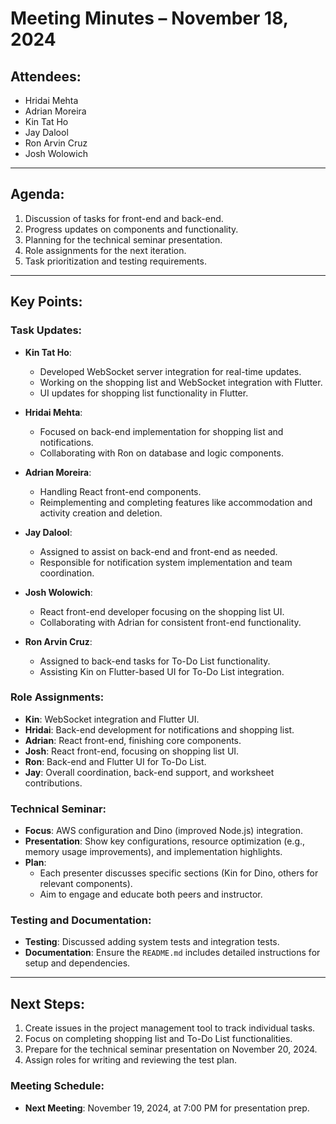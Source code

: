 # Meeting Minutes – November 18, 2024

## Attendees:
- Hridai Mehta
- Adrian Moreira
- Kin Tat Ho
- Jay Dalool
- Ron Arvin Cruz
- Josh Wolowich

---

## Agenda:
1. Discussion of tasks for front-end and back-end.
2. Progress updates on components and functionality.
3. Planning for the technical seminar presentation.
4. Role assignments for the next iteration.
5. Task prioritization and testing requirements.

---

## Key Points:

### Task Updates:
- **Kin Tat Ho**: 
  - Developed WebSocket server integration for real-time updates.
  - Working on the shopping list and WebSocket integration with Flutter.
  - UI updates for shopping list functionality in Flutter.

- **Hridai Mehta**: 
  - Focused on back-end implementation for shopping list and notifications.
  - Collaborating with Ron on database and logic components.

- **Adrian Moreira**: 
  - Handling React front-end components.
  - Reimplementing and completing features like accommodation and activity creation and deletion.

- **Jay Dalool**: 
  - Assigned to assist on back-end and front-end as needed.
  - Responsible for notification system implementation and team coordination.

- **Josh Wolowich**:
  - React front-end developer focusing on the shopping list UI.
  - Collaborating with Adrian for consistent front-end functionality.

- **Ron Arvin Cruz**:
  - Assigned to back-end tasks for To-Do List functionality.
  - Assisting Kin on Flutter-based UI for To-Do List integration.

### Role Assignments:
- **Kin**: WebSocket integration and Flutter UI.
- **Hridai**: Back-end development for notifications and shopping list.
- **Adrian**: React front-end, finishing core components.
- **Josh**: React front-end, focusing on shopping list UI.
- **Ron**: Back-end and Flutter UI for To-Do List.
- **Jay**: Overall coordination, back-end support, and worksheet contributions.

### Technical Seminar:
- **Focus**: AWS configuration and Dino (improved Node.js) integration.
- **Presentation**: Show key configurations, resource optimization (e.g., memory usage improvements), and implementation highlights.
- **Plan**:
  - Each presenter discusses specific sections (Kin for Dino, others for relevant components).
  - Aim to engage and educate both peers and instructor.

### Testing and Documentation:
- **Testing**: Discussed adding system tests and integration tests.
- **Documentation**: Ensure the `README.md` includes detailed instructions for setup and dependencies.

---

## Next Steps:
1. Create issues in the project management tool to track individual tasks.
2. Focus on completing shopping list and To-Do List functionalities.
3. Prepare for the technical seminar presentation on November 20, 2024.
4. Assign roles for writing and reviewing the test plan.

### Meeting Schedule:
- **Next Meeting**: November 19, 2024, at 7:00 PM for presentation prep.
